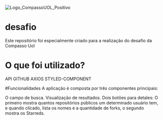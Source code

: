 ![Logo_CompassoUOL_Positivo](https://user-images.githubusercontent.com/81257067/123703741-2f1c8380-d83b-11eb-967b-160af599cabf.png)
# desafio
Este repositório foi especialmente criado para a realização do desafio da Compasso Uol

# O que foi utilizado?
API GITHUB
AXIOS
STYLED-COMPONENT

#Funcionalidades
A aplicação é composta por três componentes principais:

O campo de busca.
Visualização de resultados.
Dois botões para detales:
O primeiro mostra quantos repositórios públicos um determinado usuário tem, e quando clicado,  lista os nomes e a quantidade de forks, 
o segundo mostra os Starreds.


